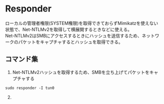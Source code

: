 # Responder
ローカルの管理者権限(SYSTEM権限)を取得できておらずMimikatzを使えない状態で、Net-NTLMv2を取得して横展開するときなどに使える。  
Net-NTLMv2はSMBにアクセスするときにハッシュを送信するため、ネットワークのパケットをキャプチャするとハッシュを取得できる。

## コマンド集

1. Net-NTLMv2ハッシュを取得するため、SMBを立ち上げてパケットをキャプチャする
```
sudo responder -I tun0
```

2. 
